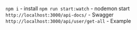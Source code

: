 `npm i` - install
`npm run start:watch` - nodemon start
`http://localhost:3000/api-docs/` - Swagger
`http://localhost:3000/api/user/get-all` - Example

